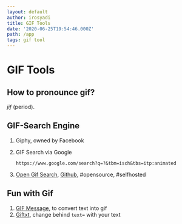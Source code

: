 ```yaml
---
layout: default
author: irosyadi
title: GIF Tools
date: '2020-06-25T19:54:46.000Z'
path: /app
tags: gif tool
---
```


# GIF Tools

## How to pronounce gif?

_jif_ \(period\).

## GIF-Search Engine

1. Giphy, owned by Facebook
2. GIF Search via Google

   `https://www.google.com/search?q=?&tbm=isch&tbs=itp:animated`

3. [Open Gif Search](http://www.opengif.net/),  [Github](https://github.com/bnlcas/OpenGif), \#opensource, \#selfhosted

## Fun with Gif

1. [GIF Message](https://gifmessage.com/), to convert text into gif
2. [Giftxt](https://giftxt.herokuapp.com/generate?text=), change behind `text=` with your text

